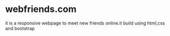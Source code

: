 # webfriends.com
it is a responsive webpage to meet new friends online.it build using html,css and bootstrap

